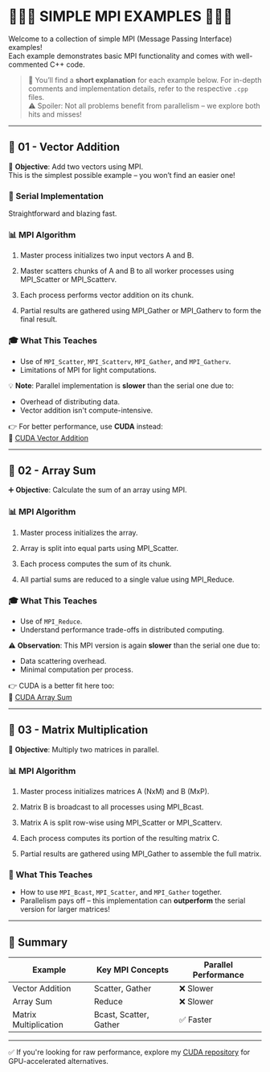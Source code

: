 # 🌟🌟🌟 SIMPLE MPI EXAMPLES 🌟🌟🌟

Welcome to a collection of simple MPI (Message Passing Interface) examples!  
Each example demonstrates basic MPI functionality and comes with well-commented C++ code.

> 📂 You’ll find a **short explanation** for each example below. For in-depth comments and implementation details, refer to the respective `.cpp` files.  
> ⚠️ Spoiler: Not all problems benefit from parallelism – we explore both hits and misses!

---

## 📌 01 - Vector Addition

🧮 **Objective**: Add two vectors using MPI.  
This is the simplest possible example – you won’t find an easier one!

### 🧵 Serial Implementation
Straightforward and blazing fast.

### 📊 MPI Algorithm

1) Master process initializes two input vectors A and B.

2) Master scatters chunks of A and B to all worker processes using MPI_Scatter or MPI_Scatterv.

3) Each process performs vector addition on its chunk.

4) Partial results are gathered using MPI_Gather or MPI_Gatherv to form the final result.


### 🎓 What This Teaches
- Use of `MPI_Scatter`, `MPI_Scatterv`, `MPI_Gather`, and `MPI_Gatherv`.
- Limitations of MPI for light computations.

💡 **Note**: Parallel implementation is **slower** than the serial one due to:
- Overhead of distributing data.
- Vector addition isn't compute-intensive.

👉 For better performance, use **CUDA** instead:  
🔗 [CUDA Vector Addition](https://github.com/maliksagar96/CUDA.git)

---

## 📌 02 - Array Sum

➕ **Objective**: Calculate the sum of an array using MPI.

### 📊 MPI Algorithm
1) Master process initializes the array.

2) Array is split into equal parts using MPI_Scatter.

3) Each process computes the sum of its chunk.

4) All partial sums are reduced to a single value using MPI_Reduce.


### 🎓 What This Teaches
- Use of `MPI_Reduce`.
- Understand performance trade-offs in distributed computing.

⚠️ **Observation**: This MPI version is again **slower** than the serial one due to:
- Data scattering overhead.
- Minimal computation per process.

👉 CUDA is a better fit here too:  
🔗 [CUDA Array Sum](https://github.com/maliksagar96/CUDA.git)

---

## 📌 03 - Matrix Multiplication

🧮 **Objective**: Multiply two matrices in parallel.

### 📊 MPI Algorithm


1) Master process initializes matrices A (NxM) and B (MxP).

2) Matrix B is broadcast to all processes using MPI_Bcast.

3) Matrix A is split row-wise using MPI_Scatter or MPI_Scatterv.

4) Each process computes its portion of the resulting matrix C.

5) Partial results are gathered using MPI_Gather to assemble the full matrix.


### 🎯 What This Teaches
- How to use `MPI_Bcast`, `MPI_Scatter`, and `MPI_Gather` together.
- Parallelism pays off – this implementation can **outperform** the serial version for larger matrices!

---

## 🧠 Summary

| Example              | Key MPI Concepts                         | Parallel Performance |
|----------------------|-------------------------------------------|----------------------|
| Vector Addition       | Scatter, Gather                          | ❌ Slower            |
| Array Sum             | Reduce                                   | ❌ Slower            |
| Matrix Multiplication | Bcast, Scatter, Gather                   | ✅ Faster            |

---

✅ If you're looking for raw performance, explore my [CUDA repository](https://github.com/maliksagar96/CUDA.git) for GPU-accelerated alternatives.
